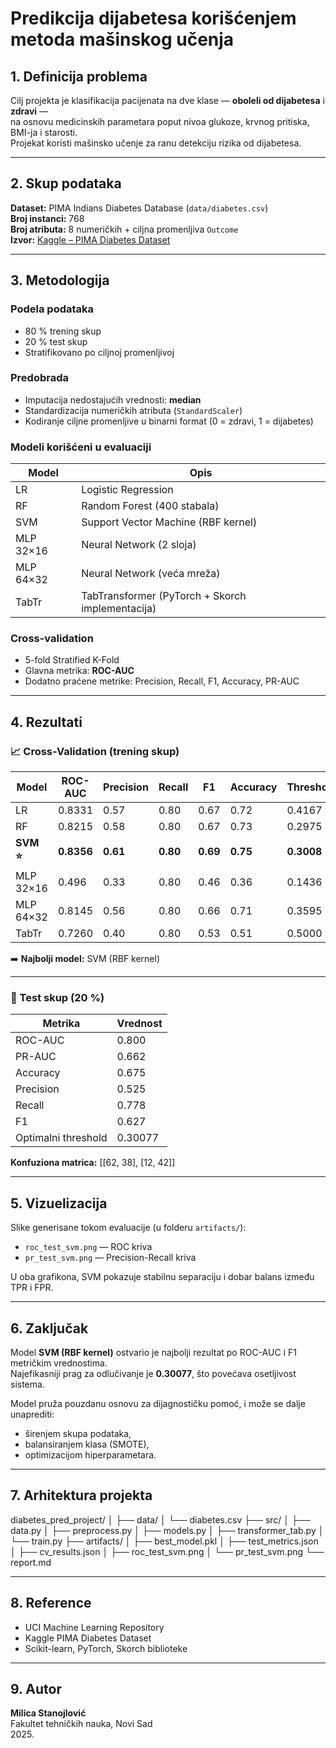 # Predikcija dijabetesa korišćenjem metoda mašinskog učenja

## 1. Definicija problema
Cilj projekta je klasifikacija pacijenata na dve klase — **oboleli od dijabetesa** i **zdravi** —  
na osnovu medicinskih parametara poput nivoa glukoze, krvnog pritiska, BMI-ja i starosti.  
Projekat koristi mašinsko učenje za ranu detekciju rizika od dijabetesa.

---

## 2. Skup podataka
**Dataset:** PIMA Indians Diabetes Database (`data/diabetes.csv`)  
**Broj instanci:** 768  
**Broj atributa:** 8 numeričkih + ciljna promenljiva `Outcome`  
**Izvor:** [Kaggle – PIMA Diabetes Dataset](https://www.kaggle.com/datasets/uciml/pima-indians-diabetes-database)

---

## 3. Metodologija

### Podela podataka
- 80 % trening skup  
- 20 % test skup  
- Stratifikovano po ciljnoj promenljivoj  

### Predobrada
- Imputacija nedostajućih vrednosti: **median**  
- Standardizacija numeričkih atributa (`StandardScaler`)  
- Kodiranje ciljne promenljive u binarni format (0 = zdravi, 1 = dijabetes)

### Modeli korišćeni u evaluaciji
| Model | Opis |
|--------|------|
| LR | Logistic Regression |
| RF | Random Forest (400 stabala) |
| SVM | Support Vector Machine (RBF kernel) |
| MLP 32×16 | Neural Network (2 sloja) |
| MLP 64×32 | Neural Network (veća mreža) |
| TabTr | TabTransformer (PyTorch + Skorch implementacija) |

### Cross-validation
- 5-fold Stratified K-Fold  
- Glavna metrika: **ROC-AUC**  
- Dodatno praćene metrike: Precision, Recall, F1, Accuracy, PR-AUC  

---

## 4. Rezultati

### 📈 Cross-Validation (trening skup)

| Model | ROC-AUC | Precision | Recall | F1 | Accuracy | Threshold |
|-------|----------|-----------|--------|----|-----------|------------|
| LR | 0.8331 | 0.57 | 0.80 | 0.67 | 0.72 | 0.4167 |
| RF | 0.8215 | 0.58 | 0.80 | 0.67 | 0.73 | 0.2975 |
| **SVM ⭐** | **0.8356** | **0.61** | **0.80** | **0.69** | **0.75** | **0.3008** |
| MLP 32×16 | 0.496 | 0.33 | 0.80 | 0.46 | 0.36 | 0.1436 |
| MLP 64×32 | 0.8145 | 0.56 | 0.80 | 0.66 | 0.71 | 0.3595 |
| TabTr | 0.7260 | 0.40 | 0.80 | 0.53 | 0.51 | 0.5000 |

➡️ **Najbolji model:** SVM (RBF kernel)

---

### 🧪 Test skup (20 %)

| Metrika | Vrednost |
|----------|-----------|
| ROC-AUC | 0.800 |
| PR-AUC | 0.662 |
| Accuracy | 0.675 |
| Precision | 0.525 |
| Recall | 0.778 |
| F1 | 0.627 |
| Optimalni threshold | 0.30077 |

**Konfuziona matrica:**
[[62, 38],
[12, 42]]


---

## 5. Vizuelizacija

Slike generisane tokom evaluacije (u folderu `artifacts/`):

- `roc_test_svm.png` — ROC kriva  
- `pr_test_svm.png` — Precision-Recall kriva  

U oba grafikona, SVM pokazuje stabilnu separaciju i dobar balans između TPR i FPR.

---

## 6. Zaključak
Model **SVM (RBF kernel)** ostvario je najbolji rezultat po ROC-AUC i F1 metričkim vrednostima.  
Najefikasniji prag za odlučivanje je **0.30077**, što povećava osetljivost sistema.  

Model pruža pouzdanu osnovu za dijagnostičku pomoć, i može se dalje unaprediti:
- širenjem skupa podataka,  
- balansiranjem klasa (SMOTE),  
- optimizacijom hiperparametara.  

---

## 7. Arhitektura projekta
diabetes_pred_project/
│
├── data/
│ └── diabetes.csv
├── src/
│ ├── data.py
│ ├── preprocess.py
│ ├── models.py
│ ├── transformer_tab.py
│ └── train.py
├── artifacts/
│ ├── best_model.pkl
│ ├── test_metrics.json
│ ├── cv_results.json
│ ├── roc_test_svm.png
│ └── pr_test_svm.png
└── report.md

---

## 8. Reference
- UCI Machine Learning Repository  
- Kaggle PIMA Diabetes Dataset  
- Scikit-learn, PyTorch, Skorch biblioteke  

---

## 9. Autor
**Milica Stanojlović**  
Fakultet tehničkih nauka, Novi Sad  
2025.
